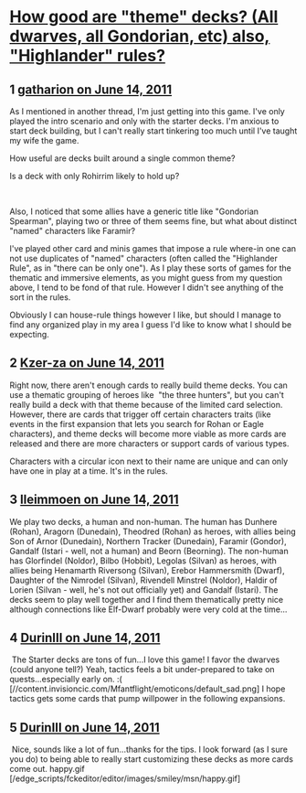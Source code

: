 # [How good are &quot;theme&quot; decks? (All dwarves, all Gondorian, etc) also, &quot;Highlander&quot; rules?](https://community.fantasyflightgames.com/topic/48382-how-good-are-theme-decks-all-dwarves-all-gondorian-etc-also-highlander-rules/)

## 1 [gatharion on June 14, 2011](https://community.fantasyflightgames.com/topic/48382-how-good-are-theme-decks-all-dwarves-all-gondorian-etc-also-highlander-rules/?do=findComment&comment=485187)

As I mentioned in another thread, I'm just getting into this game. I've only played the intro scenario and only with the starter decks. I'm anxious to start deck building, but I can't really start tinkering too much until I've taught my wife the game.

How useful are decks built around a single common theme?

Is a deck with only Rohirrim likely to hold up?

 

Also, I noticed that some allies have a generic title like "Gondorian Spearman", playing two or three of them seems fine, but what about distinct "named" characters like Faramir?

I've played other card and minis games that impose a rule where-in one can not use duplicates of "named" characters (often called the "Highlander Rule", as in "there can be only one"). As I play these sorts of games for the thematic and immersive elements, as you might guess from my question above, I tend to be fond of that rule. However I didn't see anything of the sort in the rules. 

Obviously I can house-rule things however I like, but should I manage to find any organized play in my area I guess I'd like to know what I should be expecting. 

## 2 [Kzer-za on June 14, 2011](https://community.fantasyflightgames.com/topic/48382-how-good-are-theme-decks-all-dwarves-all-gondorian-etc-also-highlander-rules/?do=findComment&comment=485189)

Right now, there aren't enough cards to really build theme decks. You can use a thematic grouping of heroes like  "the three hunters", but you can't really build a deck with that theme because of the limited card selection. However, there are cards that trigger off certain characters traits (like events in the first expansion that lets you search for Rohan or Eagle characters), and theme decks will become more viable as more cards are released and there are more characters or support cards of various types.

Characters with a circular icon next to their name are unique and can only have one in play at a time. It's in the rules.

## 3 [lleimmoen on June 14, 2011](https://community.fantasyflightgames.com/topic/48382-how-good-are-theme-decks-all-dwarves-all-gondorian-etc-also-highlander-rules/?do=findComment&comment=485225)

We play two decks, a human and non-human. The human has Dunhere (Rohan), Aragorn (Dunedain), Theodred (Rohan) as heroes, with allies being Son of Arnor (Dunedain), Northern Tracker (Dunedain), Faramir (Gondor), Gandalf (Istari - well, not a human) and Beorn (Beorning). The non-human has Glorfindel (Noldor), Bilbo (Hobbit), Legolas (Silvan) as heroes, with allies being Henamarth Riversong (Silvan), Erebor Hammersmith (Dwarf), Daughter of the Nimrodel (Silvan), Rivendell Minstrel (Noldor), Haldir of Lorien (Silvan - well, he's not out officially yet) and Gandalf (Istari). The decks seem to play well together and I find them thematically pretty nice although connections like Elf-Dwarf probably were very cold at the time...

## 4 [DurinIII on June 14, 2011](https://community.fantasyflightgames.com/topic/48382-how-good-are-theme-decks-all-dwarves-all-gondorian-etc-also-highlander-rules/?do=findComment&comment=485342)

 The Starter decks are tons of fun...I love this game! I favor the dwarves (could anyone tell?) Yeah, tactics feels a bit under-prepared to take on quests...especially early on. :( [//content.invisioncic.com/Mfantflight/emoticons/default_sad.png] I hope tactics gets some cards that pump willpower in the following expansions. 

## 5 [DurinIII on June 14, 2011](https://community.fantasyflightgames.com/topic/48382-how-good-are-theme-decks-all-dwarves-all-gondorian-etc-also-highlander-rules/?do=findComment&comment=485343)

 Nice, sounds like a lot of fun...thanks for the tips. I look forward (as I sure you do) to being able to really start customizing these decks as more cards come out. happy.gif [/edge_scripts/fckeditor/editor/images/smiley/msn/happy.gif]

